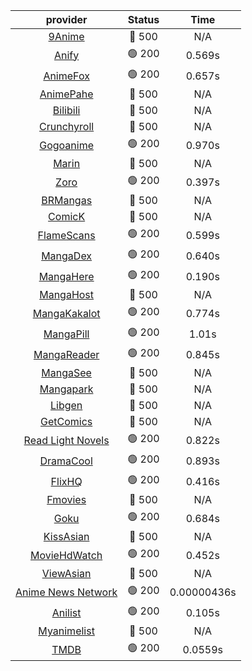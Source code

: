 | **provider** | **Status** | **Time** |
|:--------:|:------:|:----:|
| [9Anime](https://9anime.pl) | 🔴 500 | N/A |
|  [Anify](https://api.anify.tv)  | 🟢 200 | 0.569s |
|  [AnimeFox](https://animefox.tv)  | 🟢 200 | 0.657s |
| [AnimePahe](https://animepahe.com) | 🔴 500 | N/A |
| [Bilibili](https://bilibili.tv) | 🔴 500 | N/A |
| [Crunchyroll](https://cronchy.consumet.stream) | 🔴 500 | N/A |
|  [Gogoanime](https://gogoanime3.net)  | 🟢 200 | 0.970s |
| [Marin](https://marin.moe) | 🔴 500 | N/A |
|  [Zoro](https://aniwatch.to)  | 🟢 200 | 0.397s |
| [BRMangas](https://www.brmangas.net) | 🔴 500 | N/A |
| [ComicK](https://comick.app) | 🔴 500 | N/A |
|  [FlameScans](https://flamescans.org/)  | 🟢 200 | 0.599s |
|  [MangaDex](https://mangadex.org)  | 🟢 200 | 0.640s |
|  [MangaHere](http://www.mangahere.cc)  | 🟢 200 | 0.190s |
| [MangaHost](https://mangahosted.com) | 🔴 500 | N/A |
|  [MangaKakalot](https://mangakakalot.com)  | 🟢 200 | 0.774s |
|  [MangaPill](https://mangapill.com)  | 🟢 200 | 1.01s |
|  [MangaReader](https://mangareader.to)  | 🟢 200 | 0.845s |
| [MangaSee](https://mangasee123.com) | 🔴 500 | N/A |
| [Mangapark](https://v2.mangapark.net) | 🔴 500 | N/A |
| [Libgen](http://libgen) | 🔴 500 | N/A |
| [GetComics](https://getcomics.info/) | 🔴 500 | N/A |
|  [Read Light Novels](https://readlightnovels.net)  | 🟢 200 | 0.822s |
|  [DramaCool](https://dramacool.hr)  | 🟢 200 | 0.893s |
|  [FlixHQ](https://flixhq.to)  | 🟢 200 | 0.416s |
| [Fmovies](https://fmovies.to) | 🔴 500 | N/A |
|  [Goku](https://goku.sx)  | 🟢 200 | 0.684s |
| [KissAsian](https://kissasian.mx) | 🔴 500 | N/A |
|  [MovieHdWatch](https://movieshd.watch)  | 🟢 200 | 0.452s |
| [ViewAsian](https://viewasian.co) | 🔴 500 | N/A |
|  [Anime News Network](https://www.animenewsnetwork.com)  | 🟢 200 | 0.00000436s |
|  [Anilist](https://anilist.co)  | 🟢 200 | 0.105s |
| [Myanimelist](https://myanimelist.net/) | 🔴 500 | N/A |
|  [TMDB](https://www.themoviedb.org)  | 🟢 200 | 0.0559s |
